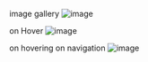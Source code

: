 image gallery 
![image](https://user-images.githubusercontent.com/57323463/219871825-41033da4-c105-44ed-8a6a-9661442e048f.png)

on Hover
![image](https://user-images.githubusercontent.com/57323463/219871874-749568b4-4ac3-4675-bbd9-2f1313efb30d.png)

on hovering on navigation
![image](https://user-images.githubusercontent.com/57323463/219871958-8c5795a9-5f75-4a58-a2ec-859bcb6eb048.png)


